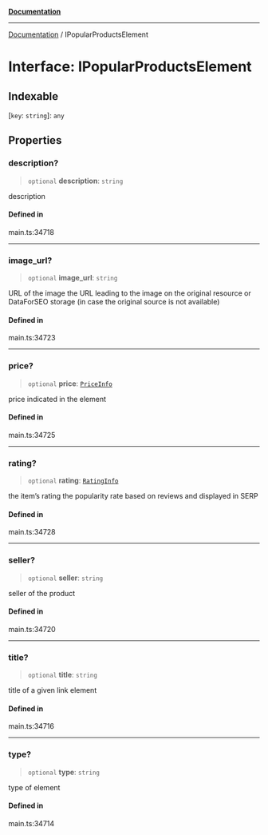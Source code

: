 [**Documentation**](../README.md)

***

[Documentation](../README.md) / IPopularProductsElement

# Interface: IPopularProductsElement

## Indexable

 \[`key`: `string`\]: `any`

## Properties

### description?

> `optional` **description**: `string`

description

#### Defined in

main.ts:34718

***

### image\_url?

> `optional` **image\_url**: `string`

URL of the image
the URL leading to the image on the original resource or DataForSEO storage (in case the original source is not available)

#### Defined in

main.ts:34723

***

### price?

> `optional` **price**: [`PriceInfo`](../classes/PriceInfo.md)

price indicated in the element

#### Defined in

main.ts:34725

***

### rating?

> `optional` **rating**: [`RatingInfo`](../classes/RatingInfo.md)

the item’s rating 
the popularity rate based on reviews and displayed in SERP

#### Defined in

main.ts:34728

***

### seller?

> `optional` **seller**: `string`

seller of the product

#### Defined in

main.ts:34720

***

### title?

> `optional` **title**: `string`

title of a given link element

#### Defined in

main.ts:34716

***

### type?

> `optional` **type**: `string`

type of element

#### Defined in

main.ts:34714
